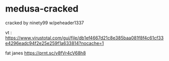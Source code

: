 # medusa-cracked
cracked by ninety99 w/peheader1337

vt : https://www.virustotal.com/gui/file/db1ef4667d21c8e385baa081f8f4c61cf33e4296eadc94f2e25e259f1a633814?nocache=1 


fat janes 
https://prnt.sc/v8fVr4cV68h8
